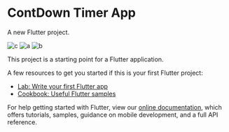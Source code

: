 # ContDown Timer App

A new Flutter project.

![c](https://user-images.githubusercontent.com/83778936/154803348-cc734268-5d0a-4a60-970c-c1ec6522e444.png)
![a](https://user-images.githubusercontent.com/83778936/154803350-50cffd78-122f-4e3f-8827-64f80f087430.png)
![b](https://user-images.githubusercontent.com/83778936/154803352-c20a5952-2b6c-4c66-b184-2baeaceeb568.png)



This project is a starting point for a Flutter application.

A few resources to get you started if this is your first Flutter project:

- [Lab: Write your first Flutter app](https://flutter.dev/docs/get-started/codelab)
- [Cookbook: Useful Flutter samples](https://flutter.dev/docs/cookbook)

For help getting started with Flutter, view our
[online documentation](https://flutter.dev/docs), which offers tutorials,
samples, guidance on mobile development, and a full API reference.

